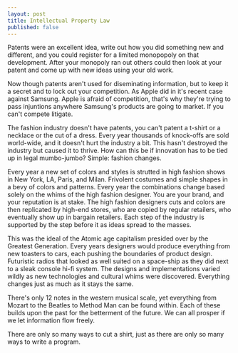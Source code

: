 ```yaml
---
layout: post
title: Intellectual Property Law
published: false
---
```


Patents were an excellent idea, write out how you did something new and different, and
you could register for a limited monopopoly on that development. After your monopoly ran out
others could then look at your patent and come up with new ideas using your old work.

Now though patents aren't used for diseminating information, but to keep it a secret and
to lock out your competition. As Apple did in it's recent case against Samsung. Apple is
afraid of competition, that's why they're trying to pass injuntions anywhere Samsung's
products are going to market. If you can't compete litigate.

The fashion industry doesn't have patents, you can't patent a t-shirt or a necklace or the cut of a dress.
Every year thousands of knock-offs are sold world-wide, and it doesn't hurt the industry a bit. This 
hasn't destroyed the industry but caused it to thrive. How can this be if innovation has to be tied up 
in legal mumbo-jumbo? Simple: fashion changes.

Every year a new set of colors and styles is strutted in high fashion shows in New York, LA, Paris,
and Milan. Frivolent costumes and simple shapes in a bevy of colors and patterns. Every year the combinations
change based solely on the whims of the high fashion designer. You are your brand, and your reputation is at 
stake. The high fashion designers cuts and colors are then replicated by high-end stores, who are copied by 
regular retailers, who eventually show up in bargain retailers. Each step of the industry is supported by the step before it
as ideas spread to the masses.

This was the ideal of the Atomic age capitalism presided over by the Greatest Generation. Every years designers would
produce everything from new toasters to cars, each pushing the boundaries of product design. Futuristic radios that looked
as well suited on a space-ship as they did next to a sleak console hi-fi system. The designs and implementations varied
wildly as new technologies and cultural whims were discovered. Everything changes just as much as it stays the same.

There's only 12 notes in the western musical scale, yet everything from Mozart to the Beatles to Method Man can be found within. Each of these
builds upon the past for the betterment of the future. We can all prosper if we let information flow freely.

There are only so many ways to cut a shirt, just as there are only so many ways to write a program. 

